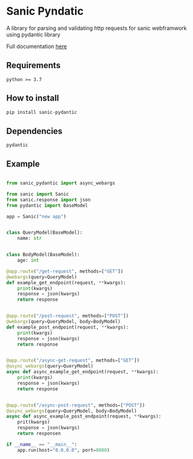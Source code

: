 # Sanic Pyndatic

A library for parsing and validating http requests for sanic webframwork using pydantic library 

Full documentation [here](https://ahmednafies.github.io/sanic_pydantic/)

## Requirements

	python >= 3.7

## How to install

```bash
pip install sanic-pydantic
```

## Dependencies

	pydantic

## Example

```python

from sanic_pydantic import async_webargs

from sanic import Sanic
from sanic.response import json
from pydantic import BaseModel

app = Sanic("new app")


class QueryModel(BaseModel):
    name: str


class BodyModel(BaseModel):
    age: int

@app.route("/get-request", methods=["GET"])
@webargs(query=QueryModel)
def example_get_endpoint(request, **kwargs):
    print(kwargs)
    response = json(kwargs)
    return response


@app.route("/post-request", methods=["POST"])
@webargs(query=QueryModel, body=BodyModel)
def example_post_endpoint(request, **kwargs):
    print(kwargs)
    response = json(kwargs)
    return response


@app.route("/async-get-request", methods=["GET"])
@async_webargs(query=QueryModel)
async def async_example_get_endpoint(request, **kwargs):
    print(kwargs)
    response = json(kwargs)
    return response


@app.route("/async-post-request", methods=["POST"])
@async_webargs(query=QueryModel, body=BodyModel)
async def async_example_post_endpoint(request, **kwargs):
    prit(kwargs)
    response = json(kwargs)
    return responsen

if __name__ == "__main__":
    app.run(host="0.0.0.0", port=8000)
```
